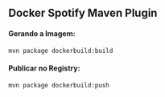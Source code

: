 ## Docker Spotify Maven Plugin

#### Gerando a Imagem:

```
mvn package dockerbuild:build
```

#### Publicar no Registry:

```
mvn package dockerbuild:push
```